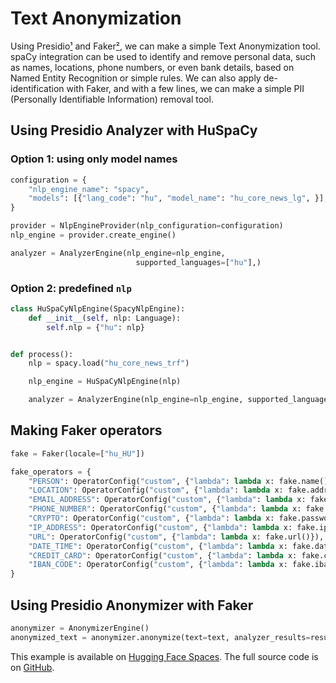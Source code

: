 # Text Anonymization

Using Presidio[¹] and Faker[²], we can make a simple Text Anonymization tool. spaCy integration can be used to identify and remove personal data, such as names, locations, phone numbers, or even bank details, based on Named Entity Recognition or simple rules. We can also apply de-identification with Faker, and with a few lines, we can make a simple PII (Personally Identifiable Information) removal tool.

## Using Presidio Analyzer with HuSpaCy

### Option 1: using only model names

```python
configuration = {
    "nlp_engine_name": "spacy",
    "models": [{"lang_code": "hu", "model_name": "hu_core_news_lg", }],
}

provider = NlpEngineProvider(nlp_configuration=configuration)
nlp_engine = provider.create_engine()

analyzer = AnalyzerEngine(nlp_engine=nlp_engine,
                            supported_languages=["hu"],)
```

### Option 2: predefined `nlp`

```python
class HuSpaCyNlpEngine(SpacyNlpEngine):
    def __init__(self, nlp: Language):
        self.nlp = {"hu": nlp}


def process():
    nlp = spacy.load("hu_core_news_trf")

    nlp_engine = HuSpaCyNlpEngine(nlp)

    analyzer = AnalyzerEngine(nlp_engine=nlp_engine, supported_languages=["hu"])
```

## Making Faker operators

```python
fake = Faker(locale=["hu_HU"])

fake_operators = {
    "PERSON": OperatorConfig("custom", {"lambda": lambda x: fake.name()}),
    "LOCATION": OperatorConfig("custom", {"lambda": lambda x: fake.address()}),
    "EMAIL_ADDRESS": OperatorConfig("custom", {"lambda": lambda x: fake.email()}),
    "PHONE_NUMBER": OperatorConfig("custom", {"lambda": lambda x: fake.phone_number()}),
    "CRYPTO": OperatorConfig("custom", {"lambda": lambda x: fake.password()}),
    "IP_ADDRESS": OperatorConfig("custom", {"lambda": lambda x: fake.ipv4()}),
    "URL": OperatorConfig("custom", {"lambda": lambda x: fake.url()}),
    "DATE_TIME": OperatorConfig("custom", {"lambda": lambda x: fake.date()}),
    "CREDIT_CARD": OperatorConfig("custom", {"lambda": lambda x: fake.credit_card_number()}),
    "IBAN_CODE": OperatorConfig("custom", {"lambda": lambda x: fake.iban()}),
}
```

## Using Presidio Anonymizer with Faker

```python
anonymizer = AnonymizerEngine()
anonymized_text = anonymizer.anonymize(text=text, analyzer_results=results, operators=fake_operators)
```

This example is available on [Hugging Face Spaces](https://huggingface.co/spaces/huspacy/example-applications). The full source code is on [GitHub](https://github.com/huspacy/example-applications/blob/main/examples/anon.py).

[¹]: https://github.com/microsoft/presidio
[²]: https://github.com/joke2k/faker
